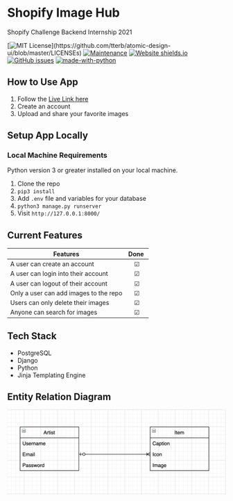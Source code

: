 # Shopify Image Hub
Shopify Challenge Backend Internship 2021
<br/>

[![MIT License](https://img.shields.io/apm/l/atomic-design-ui.svg?)](https://github.com/tterb/atomic-design-ui/blob/master/LICENSEs)
[![Maintenance](https://img.shields.io/badge/Maintained%3F-yes-green.svg)](https://GitHub.com/jayceazua/StrapDown.js/graphs/commit-activity)
[![Website shields.io](https://img.shields.io/website-up-down-green-red/http/shields.io.svg)](http://shields.io/)
[![GitHub issues](https://img.shields.io/github/issues/Naereen/StrapDown.js.svg)](https://GitHub.com/jayceazua/shopify_image_hub/StrapDown.js/issues/)
[![made-with-python](https://img.shields.io/badge/Made%20with-Python-1f425f.svg)](https://www.python.org/)



## How to Use App
1. Follow the [Live Link here](https://shopify-image-hub-2021.herokuapp.com/)
2. Create an account
3. Upload and share your favorite images

## Setup App Locally
### Local Machine Requirements
Python version 3 or greater installed on your local machine. 
1. Clone the repo 
2. `pip3 install`
3. Add `.env` file and variables for your database
4. `python3 manage.py runserver`
5. Visit `http://127.0.0.1:8000/`

## Current Features

| Features                                   | Done ️   |
| ------------------------------------------ | :------:  |
| A user can create an account               |     ☑     |
| A user can login into their account        |     ☑     |
| A user can logout of their account         |     ☑     |
| Only a user can add images to the repo     |     ☑     |
| Users can only delete their images         |     ☑     |
| Anyone can search for images               |     ☑     |


## Tech Stack
- PostgreSQL
- Django
- Python
- Jinja Templating Engine

## Entity Relation Diagram
![Entity Relation Diagram](erd.png)

